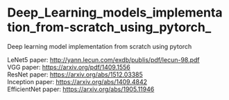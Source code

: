 # Deep_Learning_models_implementation_from-scratch_using_pytorch_
Deep learning model implementation from scratch using pytorch</br>

LeNet5 paper: http://yann.lecun.com/exdb/publis/pdf/lecun-98.pdf </br>
VGG paper: https://arxiv.org/pdf/1409.1556 </br>
ResNet paper: https://arxiv.org/abs/1512.03385 </br>
Inception paper: https://arxiv.org/abs/1409.4842 </br>
EfficientNet paper: https://arxiv.org/abs/1905.11946 </br>
